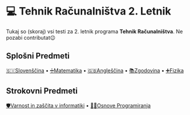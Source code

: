 # 💻 Tehnik Računalništva 2. Letnik
Tukaj so (skoraj) vsi testi za 2. letnik programa **Tehnik Računalništva**.
Ne pozabi contributat😉

## Splošni Predmeti
[🇸🇮Slovenščina]() • [➗️Matematika]() • [🇬🇧Angleščina]() • [📚Zgodovina]()
 • [➕️Fizika]()

## Strokovni Predmeti
[🛡Varnost in zaščita v informatiki]() • [👨‍💻Osnove Programiranja]()
